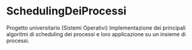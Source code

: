 # SchedulingDeiProcessi
Progetto universitario (Sistemi Operativi)
Implementazione dei principali algoritmi di scheduling dei processi e loro applicazione su un insieme di processi.

